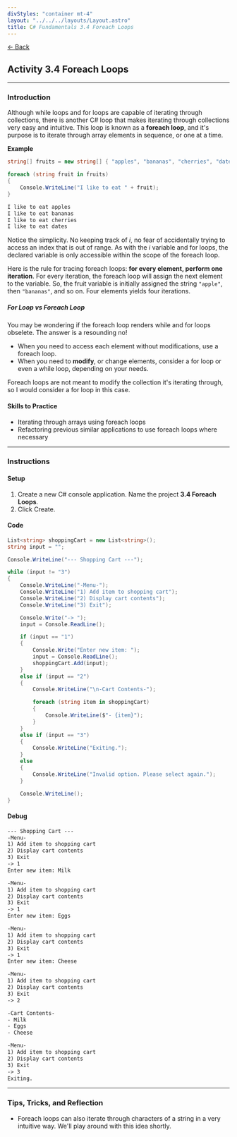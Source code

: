 ```yaml
---
divStyles: "container mt-4"
layout: "../../../layouts/Layout.astro"
title: C# Fundamentals 3.4 Foreach Loops
---
```


[← Back](/c-sharp-fundamentals/)

## Activity 3.4 Foreach Loops

---

### Introduction

Although while loops and for loops are capable of iterating through collections, there is another C# loop that makes iterating through collections very easy and intuitive. This loop is known as a **foreach loop**, and it's purpose is to iterate through array elements in sequence, or one at a time.

**Example**
```cs
string[] fruits = new string[] { "apples", "bananas", "cherries", "dates" };

foreach (string fruit in fruits)
{
    Console.WriteLine("I like to eat " + fruit);
}
```

```txt
I like to eat apples
I like to eat bananas
I like to eat cherries
I like to eat dates
```

Notice the simplicity. No keeping track of _i_, no fear of accidentally trying to access an index that is out of range. As with the _i_ variable and for loops, the declared variable is only accessible within the scope of the foreach loop.

Here is the rule for tracing foreach loops: **for every element, perform one iteration**. For every iteration, the foreach loop will assign the next element to the variable. So, the fruit variable is initially assigned the string `"apple"`, then `"bananas"`, and so on. Four elements yields four iterations.

##### For Loop vs Foreach Loop

You may be wondering if the foreach loop renders while and for loops obselete. The answer is a resounding no!

- When you need to access each element without modifications, use a foreach loop.
- When you need to **modify**, or change elements, consider a for loop or even a while loop, depending on your needs.

Foreach loops are not meant to modify the collection it's iterating through, so I would consider a for loop in this case.

#### Skills to Practice

- Iterating through arrays using foreach loops
- Refactoring previous similar applications to use foreach loops where necessary

---

### Instructions

#### Setup

1. Create a new C# console application. Name the project **3.4 Foreach Loops**.
2. Click Create.

#### Code

```cs
List<string> shoppingCart = new List<string>();
string input = "";

Console.WriteLine("--- Shopping Cart ---");

while (input != "3")
{
    Console.WriteLine("-Menu-");
    Console.WriteLine("1) Add item to shopping cart");
    Console.WriteLine("2) Display cart contents");
    Console.WriteLine("3) Exit");

    Console.Write("-> ");
    input = Console.ReadLine();

    if (input == "1")
    {
        Console.Write("Enter new item: ");
        input = Console.ReadLine();
        shoppingCart.Add(input);
    }
    else if (input == "2")
    {
        Console.WriteLine("\n-Cart Contents-");

        foreach (string item in shoppingCart)
        {
            Console.WriteLine($"- {item}");
        }
    }
    else if (input == "3")
    {
        Console.WriteLine("Exiting.");
    }
    else
    {
        Console.WriteLine("Invalid option. Please select again.");
    }

    Console.WriteLine();
}
```

#### Debug

```txt
--- Shopping Cart ---
-Menu-
1) Add item to shopping cart
2) Display cart contents
3) Exit
-> 1
Enter new item: Milk

-Menu-
1) Add item to shopping cart
2) Display cart contents
3) Exit
-> 1
Enter new item: Eggs

-Menu-
1) Add item to shopping cart
2) Display cart contents
3) Exit
-> 1
Enter new item: Cheese

-Menu-
1) Add item to shopping cart
2) Display cart contents
3) Exit
-> 2

-Cart Contents-
- Milk
- Eggs
- Cheese

-Menu-
1) Add item to shopping cart
2) Display cart contents
3) Exit
-> 3
Exiting.
```

---

### Tips, Tricks, and Reflection

- Foreach loops can also iterate through characters of a string in a very intuitive way. We'll play around with this idea shortly.
